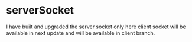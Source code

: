 # serverSocket

I have built and upgraded the server socket only here
client socket will be available in next update and will 
be available in client branch. 
